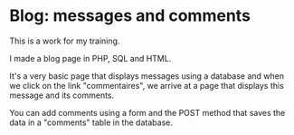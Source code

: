# Blog: messages and comments

This is a work for my training.

I made a blog page in PHP, SQL and HTML.

It's a very basic page that displays messages using a database and when we click on the link "commentaires", we arrive at a page that displays this message and its comments.

You can add comments using a form and the POST method that saves the data in a "comments" table in the database.
